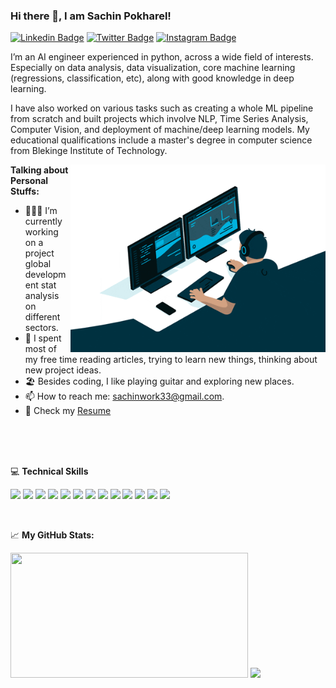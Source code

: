 ### Hi there 👋, I am Sachin Pokharel!

[![Linkedin Badge](https://img.shields.io/badge/-LinkedIn-0e76a8?style=flat-square&logo=Linkedin&logoColor=white)](https://linkedin.com/in/sachin-pokharel-493716197)
[![Twitter Badge](https://img.shields.io/badge/-Twitter-00acee?style=flat-square&logo=Twitter&logoColor=white)](https://twitter.com/ellefsonmanutd)
[![Instagram Badge](https://img.shields.io/badge/-Instagram-e4405f?style=flat-square&logo=Instagram&logoColor=white)](https://instagram.com/ellefson.sachin/)


I’m an AI engineer experienced in python, across a wide field of interests. Especially on data analysis, data visualization, core machine learning (regressions, classification, etc), along with good knowledge in deep learning. 

I have also worked on various tasks such as creating a whole ML pipeline from scratch and built projects which involve NLP, Time Series Analysis, Computer Vision, and deployment of machine/deep learning models. My educational qualifications include a master's degree in computer science from Blekinge Institute of Technology.


<img align="right" alt="GIF" src="https://github.com/p-sachin/p-sachin/blob/main/giphy.gif?raw=true" width="408" height="300" />
  

**Talking about Personal Stuffs:**

- 👨🏻‍💻 I’m currently working on a project global development stat analysis on different sectors. <br>
- 🚀 I spent most of my free time reading articles, trying to learn new things, thinking about new project ideas. <br>
- 🏖️ Besides coding, I like playing guitar and exploring new places. <br>
- 📫 How to reach me: sachinwork33@gmail.com. <br>
- 📝 Check my [Resume](https://drive.google.com/file/d/16KD0CvL6xsHCjWQ4Rb3JPkRywtAEkqNo/view?usp=sharing)

</br>
<br>
<br>


💻 **Technical Skills**

![](https://img.shields.io/badge/Code-Python-informational?style=flat&logo=python&logoColor=white&color=2bbc8a)
![](https://img.shields.io/badge/Code-HTML-informational?style=flat&logo=css&logoColor=white&color=2bbc8a)
![](https://img.shields.io/badge/Code-CSS-informational?style=flat&logo=css&logoColor=white&color=2bbc8a)
![](https://img.shields.io/badge/Tools-Sklearn-informational?style=flat&logo=html&logoColor=white&color=2bbc8a)
![](https://img.shields.io/badge/Tools-Tensorflow-informational?style=flat&logo=tensorflow&logoColor=white&color=2bbc8a)
![](https://img.shields.io/badge/Tools-Pytorch-informational?style=flat&logo=pytorch&logoColor=white&color=2bbc8a)
![](https://img.shields.io/badge/Tools-OpenCV-informational?style=flat&logo=opencv&logoColor=white&color=2bbc8a)
![](https://img.shields.io/badge/Tools-Pandas-informational?style=flat&logo=css&logoColor=white&color=2bbc8a)
![](https://img.shields.io/badge/Tools-Numpy-informational?style=flat&logo=numpy&logoColor=white&color=2bbc8a)
![](https://img.shields.io/badge/Tools-Databases-informational?style=flat&logo=css&logoColor=white&color=2bbc8a)
![](https://img.shields.io/badge/Tools-Flask-informational?style=flat&logo=flask&logoColor=white&color=2bbc8a)
![](https://img.shields.io/badge/Tools-Docker-informational?style=flat&logo=docker&logoColor=white&color=2bbc8a)
![](https://img.shields.io/badge/Cloud-AWS-informational?style=flat&logo=aws&logoColor=white&color=2bbc8a)



<br>


📈 **My GitHub Stats:**

<p>
  <img height="200em" width="380em" src="https://github-readme-stats.vercel.app/api?username=p-sachin&hide=issues&show_icons=true&hide_border=true&&count_private=true&include_all_commits=true" />
  <img height="200em" src="https://github-readme-stats.vercel.app/api/top-langs/?username=p-sachin&hide=scss,less&exclude_repo=strive-ai-main,ComputerVision_Projects&show_icons=true&hide_border=true&layout=compact&langs_count=5"/>
</p>


